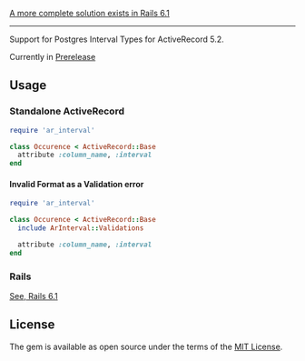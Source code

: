[A more complete solution exists in Rails 6.1](https://github.com/rails/rails/commit/e5a5cc483573f41fa396779057bd83ce389640d8#diff-353f4f101b1bb04938d761b6e29c88e0f147084e9e276854a77ae5d9a9a3b2a8R30)

-----

Support for Postgres Interval Types for ActiveRecord 5.2.

Currently in [Prerelease](#prerelease)

## Usage

### Standalone ActiveRecord

```ruby
require 'ar_interval'

class Occurence < ActiveRecord::Base
  attribute :column_name, :interval
end
```

#### Invalid Format as a Validation error

```ruby
require 'ar_interval'

class Occurence < ActiveRecord::Base
  include ArInterval::Validations

  attribute :column_name, :interval
end
```

### Rails

[See, Rails 6.1](https://github.com/rails/rails/commit/e5a5cc483573f41fa396779057bd83ce389640d8#diff-353f4f101b1bb04938d761b6e29c88e0f147084e9e276854a77ae5d9a9a3b2a8R30)

## License

The gem is available as open source under the terms of the [MIT License](https://opensource.org/licenses/MIT).
